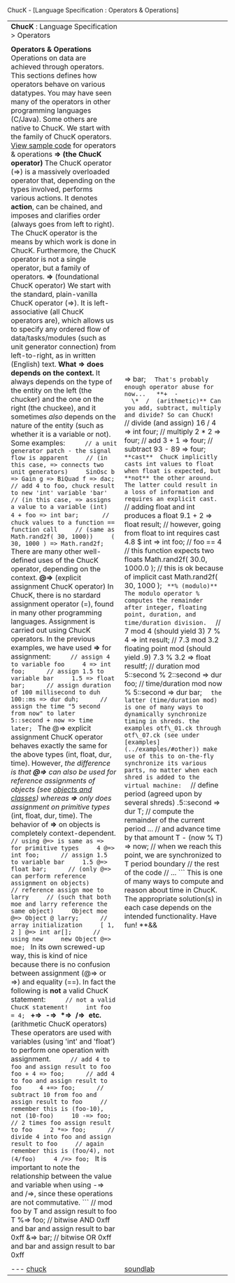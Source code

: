 ChucK - [Language Specification : Operators & Operations]





|  |  |
| --- | --- |
| **ChucK** : Language Specification > Operators  |  | | --- | | version: 1.5.x.x (numchucks) |  --- |
| |  | | --- | | < (prev): [arrays](array.html) | (up): [language specification](./) | (next): [control structures](ctrl.html) > | |
| **Operators & Operations** Operations on data are achieved through operators. This sections defines how operators behave on various datatypes. You may have seen many of the operators in other programming languages (C/Java). Some others are native to ChucK. We start with the family of ChucK operators.  [View sample code](../examples/index.html#oper) for operators & operations   ****=>** (the ChucK operator)**  The ChucK operator (=>) is a massively overloaded operator that, depending on the types involved, performs various actions. It denotes **action**, can be chained, and imposes and clarifies order (always goes from left to right). The ChucK operator is the means by which work is done in ChucK. Furthermore, the ChucK operator is not a single operator, but a family of operators.  **=>** (foundational ChucK operator) We start with the standard, plain-vanilla ChucK operator (=>). It is left-associative (all ChucK operators are), which allows us to specify any ordered flow of data/tasks/modules (such as unit generator connection) from left-to-right, as in written (English) text. **What => does depends on the context.** It always depends on the type of the entity on the left (the chucker) and the one on the right (the chuckee), and it sometimes *also* depends on the nature of the entity (such as whether it is a variable or not).  Some examples:   ```      // a unit generator patch - the signal flow is apparent     // (in this case, => connects two unit generators)     SinOsc b => Gain g => BiQuad f => dac;  ```  ```      // add 4 to foo, chuck result to new 'int' variable 'bar'     // (in this case, => assigns a value to a variable (int)     4 + foo => int bar;  ```  ```      // chuck values to a function == function call     // (same as Math.rand2f( 30, 1000))     ( 30, 1000 ) => Math.rand2f;  ```   There are many other well-defined uses of the ChucK operator, depending on the context.  **@=>** (explicit assignment ChucK operator)  In ChucK, there is no stardard assignment operator (=), found in many other programming languages. Assignment is carried out using ChucK operators. In the previous examples, we have used **=>** for assignment:   ```      // assign 4 to variable foo     4 => int foo;      // assign 1.5 to variable bar     1.5 => float bar;      // assign duration of 100 millisecond to duh     100::ms => dur duh;      // assign the time "5 second from now" to later     5::second + now => time later;  ```   The @=> explicit assignment ChucK operator behaves exactly the same for the above types (int, float, dur, time). However, *the difference is that **@=>** can also be used for reference assignments of objects (see [objects and classes](class.html)) whereas **=>** only does assignment on primitive types* (int, float, dur, time). The behavior of **=>** on objects is completely context-dependent.   ```      // using @=> is same as => for primitive types     4 @=> int foo;      // assign 1.5 to variable bar     1.5 @=> float bar;      // (only @=> can perform reference assignment on objects)      // reference assign moe to larry     // (such that both moe and larry reference the same object)     Object moe @=> Object @ larry;      // array initialization     [ 1, 2 ] @=> int ar[];      // using new     new Object @=> moe;  ```   In its own screwed-up way, this is kind of nice because there is no confusion between assignment (@=> or =>) and equality (==). In fact the following is **not** a valid ChucK statement:   ```      // not a valid ChucK statement!     int foo = 4;  ```    **+=>  -=>  \*=>  /=>  etc.** (arithmetic ChucK operators)  These operators are used with variables (using 'int' and 'float') to perform one operation with assignment.   ```      // add 4 to foo and assign result to foo     foo + 4 => foo;      // add 4 to foo and assign result to foo     4 +=> foo;      // subtract 10 from foo and assign result to foo     // remember this is (foo-10), not (10-foo)     10 -=> foo;      // 2 times foo assign result to foo     2 *=> foo;      // divide 4 into foo and assign result to foo     // again remember this is (foo/4), not (4/foo)     4 /=> foo;  ```   It is important to note the relationship between the value and variable when using -=> and /=>, since these operations are not commutative.   ```      // mod foo by T and assign result to foo     T %=> foo;      // bitwise AND 0xff and bar and assign result to bar     0xff &=> bar;      // bitwise OR 0xff and bar and assign result to bar     0xff |=> bar;  ```   That's probably enough operator abuse for now...   **+  -  \*  /  (arithmetic)** Can you add, subtract, multiply and divide? So can ChucK!   ```      // divide (and assign)     16 / 4 => int four;      // multiply     2 * 2 => four;      // add     3 + 1 => four;      // subtract     93 - 89 => four;  ```   **cast**  ChucK implicitly casts int values to float when float is expected, but **not** the other around. The latter could result in a loss of information and requires an explicit cast.   ```      // adding float and int produces a float     9.1 + 2 => float result;      // however, going from float to int requires cast     4.8 $ int => int foo;  // foo == 4      // this function expects two floats     Math.rand2f( 30.0, 1000.0 );      // this is ok because of implicit cast     Math.rand2f( 30, 1000 );  ```  **% (modulo)** The modulo operator % computes the remainder after integer, floating point, duration, and time/duration division.   ```      // 7 mod 4 (should yield 3)     7 % 4 => int result;      // 7.3 mod 3.2 floating point mod (should yield .9)     7.3 % 3.2 => float resultf;      // duration mod     5::second % 2::second => dur foo;      // time/duration mod     now % 5::second => dur bar;  ```   the latter (time/duration mod) is one of many ways to dynamically synchronize timing in shreds. the examples otf\_01.ck through otf\_07.ck (see under [examples](../examples/#other)) make use of this to on-the-fly synchronize its various parts, no matter when each shred is added to the virtual machine:   ```      // define period (agreed upon by several shreds)     .5::second => dur T;      // compute the remainder of the current period ...     // and advance time by that amount     T - (now % T) => now;      // when we reach this point, we are synchronized to T period boundary          // the rest of the code     // ...  ```  This is one of many ways to compute and reason about time in ChucK. The appropriate solution(s) in each case depends on the intended functionality. Have fun!  **&&  ||  ==  !=  >  >=  <  <=  (logic)** Logical operators - each of these need two operands. **The result is an integer value of 0 or 1.**   * **&&** : and* **||** : or* **==** : equals* **!=** : does not equal* **>** : greater than* **>=** : greater than or equal to* **<** : less than* **<=** : less than or equal to  ```      // test some universal truths     if( 1 <= 4 && true )         <<<"horray">>>;  ```  **>>  <<  &  |  ^  (bitwise)** These are used on int values at the bit level, often for bit masking.   * **>>** : shift bits right ( 8 >> 1 = 4 )* **<<** : shift bits left ( 8 << 1 = 16 )* **&** : bitwise AND* **|** : bitwise OR* **^** : bitwise XOR  **++  --  (inc / dec)** Values may be incremented or decremented by appending the ++ or -- operators.   ``` 4 => int foo; foo++; foo--; ```  **! + - new (unary)** These operators come before one operand.   ```      // logical invert     if( !true == false )         <<<"yes">>>;      // negative     -1 => int foo;      // instantiate object     new object @=> object @ bar;  ``` |
| |  | | --- | | < (prev): [arrays](array.html) | (up): [language specification](./) | (next): [control structures](ctrl.html) > | |
| ---  [chuck](../../) | [soundlab](http://soundlab.cs.princeton.edu/) | [cs](http://www.cs.princeton.edu/) | [music](http://www.music.princeton.edu/) | [ccrma](http://ccrma.stanford.edu/) |